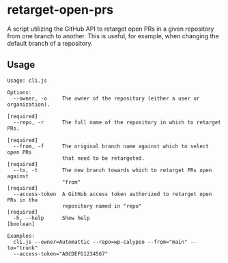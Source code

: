 # retarget-open-prs

A script utilizing the GitHub API to retarget open PRs in a given repository from one branch to another. This is useful, for example, when changing the default branch of a repository.

## Usage

```
Usage: cli.js

Options:
  --owner, -o     The owner of the repository (either a user or organization).
                                                                 [required]
  --repo, -r      The full name of the repository in which to retarget PRs.
                                                                 [required]
  --from, -f      The original branch name against which to select open PRs
                  that need to be retargeted.                     [required]
  --to, -t        The new branch towards which to retarget PRs open against
                  "from"                                         [required]
  --access-token  A GitHub access token authorized to retarget open PRs in the
                  repository named in "repo"                     [required]
  -h, --help      Show help                                       [boolean]

Examples:
  cli.js --owner=Automattic --repo=wp-calypso --from="main" --to="trunk"
  --access-token="ABCDEFG1234567"
```
